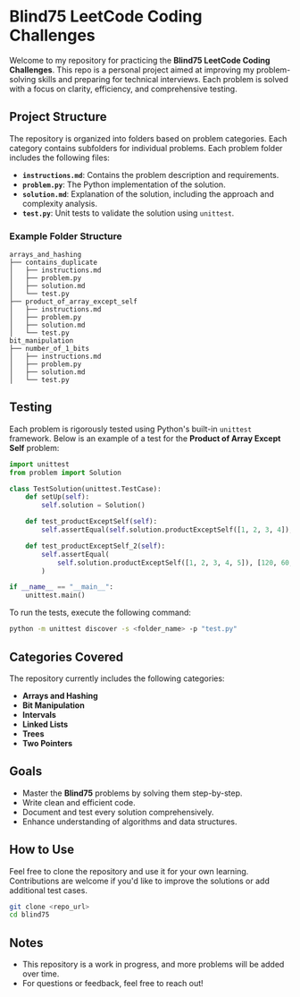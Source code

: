 # Blind75 LeetCode Coding Challenges

Welcome to my repository for practicing the **Blind75 LeetCode Coding Challenges**. This repo is a personal project aimed at improving my problem-solving skills and preparing for technical interviews. Each problem is solved with a focus on clarity, efficiency, and comprehensive testing.

## Project Structure

The repository is organized into folders based on problem categories. Each category contains subfolders for individual problems. Each problem folder includes the following files:

- **`instructions.md`**: Contains the problem description and requirements.
- **`problem.py`**: The Python implementation of the solution.
- **`solution.md`**: Explanation of the solution, including the approach and complexity analysis.
- **`test.py`**: Unit tests to validate the solution using `unittest`.

### Example Folder Structure
```plaintext
arrays_and_hashing
├── contains_duplicate
│   ├── instructions.md
│   ├── problem.py
│   ├── solution.md
│   └── test.py
├── product_of_array_except_self
│   ├── instructions.md
│   ├── problem.py
│   ├── solution.md
│   └── test.py
bit_manipulation
├── number_of_1_bits
│   ├── instructions.md
│   ├── problem.py
│   ├── solution.md
│   └── test.py
```

## Testing

Each problem is rigorously tested using Python's built-in `unittest` framework. Below is an example of a test for the **Product of Array Except Self** problem:

```python
import unittest
from problem import Solution

class TestSolution(unittest.TestCase):
    def setUp(self):
        self.solution = Solution()

    def test_productExceptSelf(self):
        self.assertEqual(self.solution.productExceptSelf([1, 2, 3, 4]), [24, 12, 8, 6])

    def test_productExceptSelf_2(self):
        self.assertEqual(
            self.solution.productExceptSelf([1, 2, 3, 4, 5]), [120, 60, 40, 30, 24]
        )

if __name__ == "__main__":
    unittest.main()
```

To run the tests, execute the following command:

```bash
python -m unittest discover -s <folder_name> -p "test.py"
```

## Categories Covered

The repository currently includes the following categories:

- **Arrays and Hashing**
- **Bit Manipulation**
- **Intervals**
- **Linked Lists**
- **Trees**
- **Two Pointers**

## Goals

- Master the **Blind75** problems by solving them step-by-step.
- Write clean and efficient code.
- Document and test every solution comprehensively.
- Enhance understanding of algorithms and data structures.

## How to Use

Feel free to clone the repository and use it for your own learning. Contributions are welcome if you'd like to improve the solutions or add additional test cases.

```bash
git clone <repo_url>
cd blind75
```

## Notes

- This repository is a work in progress, and more problems will be added over time.
- For questions or feedback, feel free to reach out!
